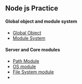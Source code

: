 <h2>Node js Practice </h1>

<h4>Global object and module system</h4>
<ul>
    <li><a href='https://github.com/fahimahammed/node-practice/blob/main/index.js'>Global Object</a></li>
    <li><a href='https://github.com/fahimahammed/node-practice/blob/main/people.js'>Module System</a></li>
</ul>

<h4>Server and Core modules</h4>
<ul>
    <li><a href='https://github.com/fahimahammed/node-practice/blob/main/path.js'> Path Module</a></li>
    <li><a href='https://github.com/fahimahammed/node-practice/blob/main/os.js'>OS module</a></li>
    <li><a href='https://github.com/fahimahammed/node-practice/blob/main/fs.js'>File System module</a></li>
    <li><a href='https://github.com/fahimahammed/node-practice/blob/main/'></a></li>
</ul>